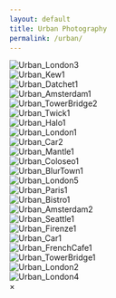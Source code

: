 ```yaml
---
layout: default
title: Urban Photography
permalink: /urban/
---
```


<div class="urban-gallery">
  <div class="urban-category">
    <img src="/assets/images/Urban_London3.JPEG" alt="Urban_London3" 
         srcset="/assets/images/Urban_London3_small.jpg 480w, 
                 /assets/images/Urban_London3_medium.jpg 800w, 
                 /assets/images/Urban_London3_large.jpg 1200w" 
         sizes="(max-width: 600px) 480px, (max-width: 900px) 800px, 1200px">
  </div>
  <div class="urban-category">
    <img src="/assets/images/Urban_Kew1.JPEG" alt="Urban_Kew1" 
         srcset="/assets/images/Urban_Kew1_small.jpg 480w, 
                 /assets/images/Urban_Kew1_medium.jpg 800w, 
                 /assets/images/Urban_Kew1_large.jpg 1200w" 
         sizes="(max-width: 600px) 480px, (max-width: 900px) 800px, 1200px">
  </div>
  <div class="urban-category">
    <img src="/assets/images/Urban_Datchet1.JPEG" alt="Urban_Datchet1" 
         srcset="/assets/images/Urban_Datchet1_small.jpg 480w, 
                 /assets/images/Urban_Datchet1_medium.jpg 800w, 
                 /assets/images/Urban_Datchet1_large.jpg 1200w" 
         sizes="(max-width: 600px) 480px, (max-width: 900px) 800px, 1200px">
  </div>
  <div class="urban-category">
    <img src="/assets/images/Urban_Amsterdam1.JPEG" alt="Urban_Amsterdam1" 
         srcset="/assets/images/Urban_Amsterdam1_small.jpg 480w, 
                 /assets/images/Urban_Amsterdam1_medium.jpg 800w, 
                 /assets/images/Urban_Amsterdam1_large.jpg 1200w" 
         sizes="(max-width: 600px) 480px, (max-width: 900px) 800px, 1200px">
  </div>
  <div class="urban-category">
    <img src="/assets/images/Urban_TowerBridge2.JPEG" alt="Urban_TowerBridge2" 
         srcset="/assets/images/Urban_TowerBridge2_small.jpg 480w, 
                 /assets/images/Urban_TowerBridge2_medium.jpg 800w, 
                 /assets/images/Urban_TowerBridge2_large.jpg 1200w" 
         sizes="(max-width: 600px) 480px, (max-width: 900px) 800px, 1200px">
  </div>
  <div class="urban-category">
    <img src="/assets/images/Urban_Twick1.JPEG" alt="Urban_Twick1" 
         srcset="/assets/images/Urban_Twick1_small.jpg 480w, 
                 /assets/images/Urban_Twick1_medium.jpg 800w, 
                 /assets/images/Urban_Twick1_large.jpg 1200w" 
         sizes="(max-width: 600px) 480px, (max-width: 900px) 800px, 1200px">
  </div>
  <div class="urban-category">
    <img src="/assets/images/Urban_Halo1.JPEG" alt="Urban_Halo1" 
         srcset="/assets/images/Urban_Halo1_small.jpg 480w, 
                 /assets/images/Urban_Halo1_medium.jpg 800w, 
                 /assets/images/Urban_Halo1_large.jpg 1200w" 
         sizes="(max-width: 600px) 480px, (max-width: 900px) 800px, 1200px">
  </div>
  <div class="urban-category">
    <img src="/assets/images/Urban_London1.JPEG" alt="Urban_London1" 
         srcset="/assets/images/Urban_London1_small.jpg 480w, 
                 /assets/images/Urban_London1_medium.jpg 800w, 
                 /assets/images/Urban_London1_large.jpg 1200w" 
         sizes="(max-width: 600px) 480px, (max-width: 900px) 800px, 1200px">
  </div>
  <div class="urban-category">
    <img src="/assets/images/Urban_Car2.JPEG" alt="Urban_Car2" 
         srcset="/assets/images/Urban_Car2_small.jpg 480w, 
                 /assets/images/Urban_Car2_medium.jpg 800w, 
                 /assets/images/Urban_Car2_large.jpg 1200w" 
         sizes="(max-width: 600px) 480px, (max-width: 900px) 800px, 1200px">
  </div>
  <div class="urban-category">
    <img src="/assets/images/Urban_Mantle1.JPEG" alt="Urban_Mantle1" 
         srcset="/assets/images/Urban_Mantle1_small.jpg 480w, 
                 /assets/images/Urban_Mantle1_medium.jpg 800w, 
                 /assets/images/Urban_Mantle1_large.jpg 1200w" 
         sizes="(max-width: 600px) 480px, (max-width: 900px) 800px, 1200px">
  </div>
  <div class="urban-category">
    <img src="/assets/images/Urban_Coloseo1.JPEG" alt="Urban_Coloseo1" 
         srcset="/assets/images/Urban_Coloseo1_small.jpg 480w, 
                 /assets/images/Urban_Coloseo1_medium.jpg 800w, 
                 /assets/images/Urban_Coloseo1_large.jpg 1200w" 
         sizes="(max-width: 600px) 480px, (max-width: 900px) 800px, 1200px">
  </div>
  <div class="urban-category">
    <img src="/assets/images/Urban_BlurTown1.JPEG" alt="Urban_BlurTown1" 
         srcset="/assets/images/Urban_BlurTown1_small.jpg 480w, 
                 /assets/images/Urban_BlurTown1_medium.jpg 800w, 
                 /assets/images/Urban_BlurTown1_large.jpg 1200w" 
         sizes="(max-width: 600px) 480px, (max-width: 900px) 800px, 1200px">
  </div>
  <div class="urban-category">
    <img src="/assets/images/Urban_London5.JPEG" alt="Urban_London5" 
         srcset="/assets/images/Urban_London5_small.jpg 480w, 
                 /assets/images/Urban_London5_medium.jpg 800w, 
                 /assets/images/Urban_London5_large.jpg 1200w" 
         sizes="(max-width: 600px) 480px, (max-width: 900px) 800px, 1200px">
  </div>
  <div class="urban-category">
    <img src="/assets/images/Urban_Paris1.JPEG" alt="Urban_Paris1" 
         srcset="/assets/images/Urban_Paris1_small.jpg 480w, 
                 /assets/images/Urban_Paris1_medium.jpg 800w, 
                 /assets/images/Urban_Paris1_large.jpg 1200w" 
         sizes="(max-width: 600px) 480px, (max-width: 900px) 800px, 1200px">
  </div>
  <div class="urban-category">
    <img src="/assets/images/Urban_Bistro1.JPEG" alt="Urban_Bistro1" 
         srcset="/assets/images/Urban_Bistro1_small.jpg 480w, 
                 /assets/images/Urban_Bistro1_medium.jpg 800w, 
                 /assets/images/Urban_Bistro1_large.jpg 1200w" 
         sizes="(max-width: 600px) 480px, (max-width: 900px) 800px, 1200px">
  </div>
  <div class="urban-category">
    <img src="/assets/images/Urban_Amsterdam2.JPEG" alt="Urban_Amsterdam2" 
         srcset="/assets/images/Urban_Amsterdam2_small.jpg 480w, 
                 /assets/images/Urban_Amsterdam2_medium.jpg 800w, 
                 /assets/images/Urban_Amsterdam2_large.jpg 1200w" 
         sizes="(max-width: 600px) 480px, (max-width: 900px) 800px, 1200px">
  </div>
  <div class="urban-category">
    <img src="/assets/images/Urban_Seattle1.JPEG" alt="Urban_Seattle1" 
         srcset="/assets/images/Urban_Seattle1_small.jpg 480w, 
                 /assets/images/Urban_Seattle1_medium.jpg 800w, 
                 /assets/images/Urban_Seattle1_large.jpg 1200w" 
         sizes="(max-width: 600px) 480px, (max-width: 900px) 800px, 1200px">
  </div>
  <div class="urban-category">
    <img src="/assets/images/Urban_Firenze1.JPEG" alt="Urban_Firenze1" 
         srcset="/assets/images/Urban_Firenze1_small.jpg 480w, 
                 /assets/images/Urban_Firenze1_medium.jpg 800w, 
                 /assets/images/Urban_Firenze1_large.jpg 1200w" 
         sizes="(max-width: 600px) 480px, (max-width: 900px) 800px, 1200px">
  </div>
  <div class="urban-category">
    <img src="/assets/images/Urban_Car1.JPG" alt="Urban_Car1" 
         srcset="/assets/images/Urban_Car1_small.jpg 480w, 
                 /assets/images/Urban_Car1_medium.jpg 800w, 
                 /assets/images/Urban_Car1_large.jpg 1200w" 
         sizes="(max-width: 600px) 480px, (max-width: 900px) 800px, 1200px">
  </div>
  <div class="urban-category">
    <img src="/assets/images/Urban_FrenchCafe1.JPEG" alt="Urban_FrenchCafe1" 
         srcset="/assets/images/Urban_FrenchCafe1_small.jpg 480w, 
                 /assets/images/Urban_FrenchCafe1_medium.jpg 800w, 
                 /assets/images/Urban_FrenchCafe1_large.jpg 1200w" 
         sizes="(max-width: 600px) 480px, (max-width: 900px) 800px, 1200px">
  </div>
  <div class="urban-category">
    <img src="/assets/images/Urban_TowerBridge1.JPEG" alt="Urban_TowerBridge1" 
         srcset="/assets/images/Urban_TowerBridge1_small.jpg 480w, 
                 /assets/images/Urban_TowerBridge1_medium.jpg 800w, 
                 /assets/images/Urban_TowerBridge1_large.jpg 1200w" 
         sizes="(max-width: 600px) 480px, (max-width: 900px) 800px, 1200px">
  </div>
  <div class="urban-category">
    <img src="/assets/images/Urban_London2.JPEG" alt="Urban_London2" 
         srcset="/assets/images/Urban_London2_small.jpg 480w, 
                 /assets/images/Urban_London2_medium.jpg 800w, 
                 /assets/images/Urban_London2_large.jpg 1200w" 
         sizes="(max-width: 600px) 480px, (max-width: 900px) 800px, 1200px">
  </div>
  <div class="urban-category">
    <img src="/assets/images/Urban_London4.JPEG" alt="Urban_London4" 
         srcset="/assets/images/Urban_London4_small.jpg 480w, 
                 /assets/images/Urban_London4_medium.jpg 800w, 
                 /assets/images/Urban_London4_large.jpg 1200w" 
         sizes="(max-width: 600px) 480px, (max-width: 900px) 800px, 1200px">
  </div>
</div>

<!-- Fullscreen Modal -->
<div id="fullscreenModal" class="modal">
  <span class="close" onclick="closeFullscreen()">&times;</span>
  <img id="fullscreenImage" class="modal-content" />
</div>

<!-- Your content for Urban Photography -->

